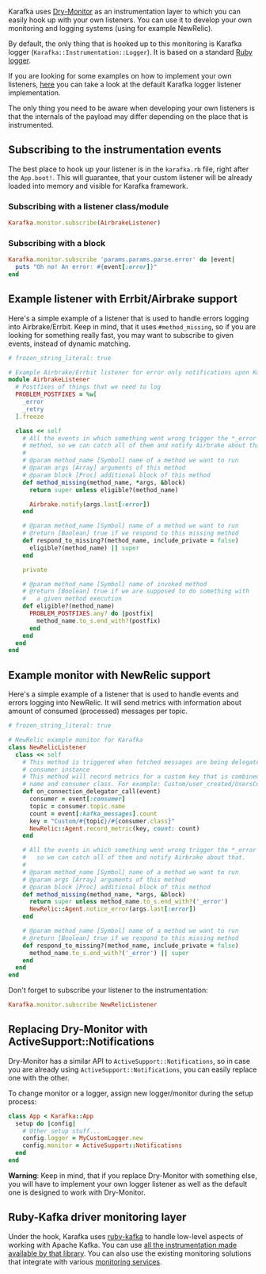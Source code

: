 Karafka uses [Dry-Monitor](https://github.com/dry-rb/dry-monitor) as an instrumentation layer to which you can easily hook up with your own listeners. You can use it to develop your own monitoring and logging systems (using for example NewRelic).

By default, the only thing that is hooked up to this monitoring is Karafka logger (```Karafka::Instrumentation::Logger```). It is based on a standard [Ruby logger](http://ruby-doc.org/stdlib-2.2.3/libdoc/logger/rdoc/Logger.html).

If you are looking for some examples on how to implement your own listeners, [here](https://github.com/karafka/karafka/blob/master/lib/karafka/instrumentation/listener.rb) you can take a look at the default Karafka logger listener implementation.

The only thing you need to be aware when developing your own listeners is that the internals of the payload may differ depending on the place that is instrumented.

## Subscribing to the instrumentation events

The best place to hook up your listener is in the ```karafka.rb``` file, right after the ```App.boot!```. This will guarantee, that your custom listener will be already loaded into memory and visible for Karafka framework.

### Subscribing with a listener class/module

```ruby
Karafka.monitor.subscribe(AirbrakeListener)
```

### Subscribing with a block

```ruby
Karafka.monitor.subscribe 'params.params.parse.error' do |event|
  puts "Oh no! An error: #{event[:error]}"
end
```

## Example listener with Errbit/Airbrake support

Here's a simple example of a listener that is used to handle errors logging into Airbrake/Errbit. Keep in mind, that it uses ```#method_missing```, so if you are looking for something really fast, you may want to subscribe to given events, instead of dynamic matching.

```ruby
# frozen_string_literal: true

# Example Airbrake/Errbit listener for error only notifications upon Karafka problems
module AirbrakeListener
  # Postfixes of things that we need to log
  PROBLEM_POSTFIXES = %w[
    _error
    _retry
  ].freeze

  class << self
    # All the events in which something went wrong trigger the *_error
    # method, so we can catch all of them and notify Airbrake about that.
    #
    # @param method_name [Symbol] name of a method we want to run
    # @param args [Array] arguments of this method
    # @param block [Proc] additional block of this method
    def method_missing(method_name, *args, &block)
      return super unless eligible?(method_name)

      Airbrake.notify(args.last[:error])
    end

    # @param method_name [Symbol] name of a method we want to run
    # @return [Boolean] true if we respond to this missing method
    def respond_to_missing?(method_name, include_private = false)
      eligible?(method_name) || super
    end

    private

    # @param method_name [Symbol] name of invoked method
    # @return [Boolean] true if we are supposed to do something with
    #   a given method execution
    def eligible?(method_name)
      PROBLEM_POSTFIXES.any? do |postfix|
        method_name.to_s.end_with?(postfix)
      end
    end
  end
end
```

## Example monitor with NewRelic support

Here's a simple example of a listener that is used to handle events and errors logging into NewRelic. It will send metrics with information about amount of consumed (processed) messages per topic.

```ruby
# frozen_string_literal: true

# NewRelic example monitor for Karafka
class NewRelicListener
  class << self
    # This method is triggered when fetched messages are being delegated to proper
    # consumer instance
    # This method will record metrics for a custom key that is combined of the topic
    # name and consumer class. For example: Custom/user_created/UsersConsumer
    def on_connection_delegator_call(event)
      consumer = event[:consumer]
      topic = consumer.topic.name
      count = event[:kafka_messages].count
      key = "Custom/#{topic}/#{consumer.class}"
      NewRelic::Agent.record_metric(key, count: count)
    end

    # All the events in which something went wrong trigger the *_error method,
    #   so we can catch all of them and notify Airbrake about that.
    #
    # @param method_name [Symbol] name of a method we want to run
    # @param args [Array] arguments of this method
    # @param block [Proc] additional block of this method
    def method_missing(method_name, *args, &block)
      return super unless method_name.to_s.end_with?('_error')
      NewRelic::Agent.notice_error(args.last[:error])
    end

    # @param method_name [Symbol] name of a method we want to run
    # @return [Boolean] true if we respond to this missing method
    def respond_to_missing?(method_name, include_private = false)
      method_name.to_s.end_with?('_error') || super
    end
  end
end
```

Don't forget to subscribe your listener to the instrumentation:

```ruby
Karafka.monitor.subscribe NewRelicListener
```

## Replacing Dry-Monitor with ActiveSupport::Notifications

Dry-Monitor has a similar API to ```ActiveSupport::Notifications```, so in case you are already using ```ActiveSupport::Notifications```, you can easily replace one with the other.

To change monitor or a logger, assign new logger/monitor during the setup process:

```ruby
class App < Karafka::App
  setup do |config|
    # Other setup stuff...
    config.logger = MyCustomLogger.new
    config.monitor = ActiveSupport::Notifications
  end
end
```

**Warning**: Keep in mind, that if you replace Dry-Monitor with something else, you will have to implement your own logger listener as well as the default one is designed to work with Dry-Monitor.

## Ruby-Kafka driver monitoring layer

Under the hook, Karafka uses [ruby-kafka](https://github.com/zendesk/ruby-kafka) to handle low-level aspects of working with Apache Kafka. You can use [all the instrumentation made available by that library](https://github.com/zendesk/ruby-kafka#instrumentation). You can also use the existing monitoring solutions that integrate with various [monitoring services](https://github.com/zendesk/ruby-kafka#monitoring).

